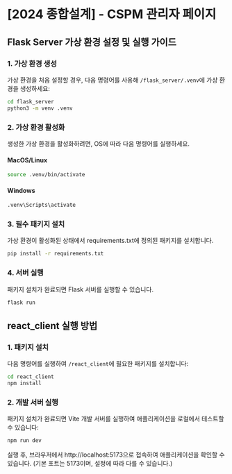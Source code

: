 # [2024 종합설계] - CSPM 관리자 페이지

## Flask Server 가상 환경 설정 및 실행 가이드

### 1. 가상 환경 생성

가상 환경을 처음 설정할 경우, 다음 명령어를 사용해 `/flask_server/.venv`에 가상 환경을 생성하세요:

```bash
cd flask_server
python3 -m venv .venv
```

### 2. 가상 환경 활성화

생성한 가상 환경을 활성화하려면, OS에 따라 다음 명령어를 실행하세요.

#### MacOS/Linux

```bash
source .venv/bin/activate
```

#### Windows

```bash
.venv\Scripts\activate
```

### 3. 필수 패키지 설치

가상 환경이 활성화된 상태에서 requirements.txt에 정의된 패키지를 설치합니다.

```bash
pip install -r requirements.txt
```

### 4. 서버 실행

패키지 설치가 완료되면 Flask 서버를 실행할 수 있습니다.

```bash
flask run
```

## react_client 실행 방법

### 1. 패키지 설치

다음 명령어를 실행하여 `/react_client`에 필요한 패키지를 설치합니다:

```bash
cd react_client
npm install
```

### 2. 개발 서버 실행

패키지 설치가 완료되면 Vite 개발 서버를 실행하여 애플리케이션을 로컬에서 테스트할 수 있습니다:

```bash
npm run dev
```

실행 후, 브라우저에서 http://localhost:5173으로 접속하여 애플리케이션을 확인할 수 있습니다. (기본 포트는 5173이며, 설정에 따라 다를 수 있습니다.)
